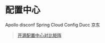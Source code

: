 # 配置中心
Apollo
disconf
Spring Cloud Config
Ducc 京东

> [开源配置中心对比矩阵](https://github.com/ctripcorp/apollo/files/983064/default.pdf)  
